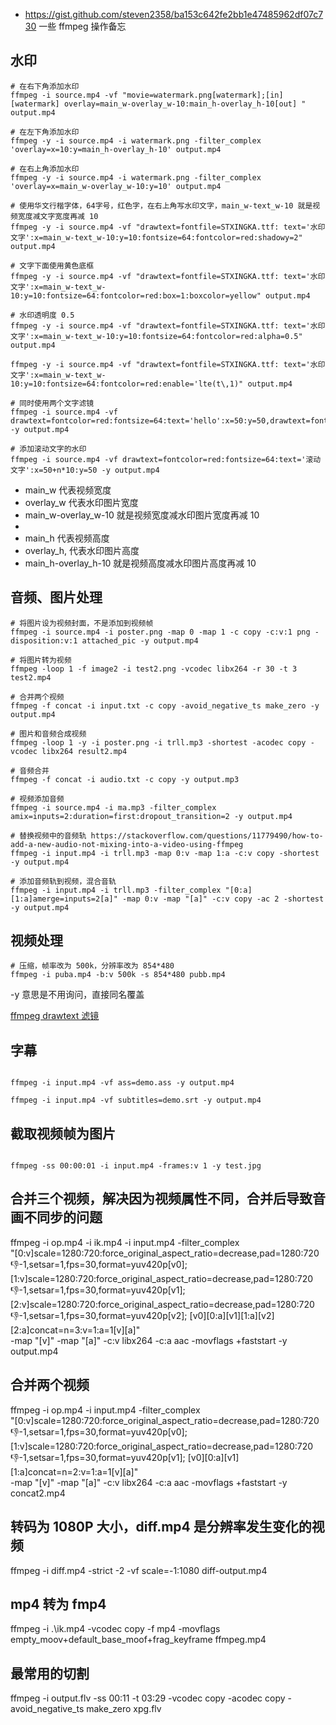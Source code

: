 - https://gist.github.com/steven2358/ba153c642fe2bb1e47485962df07c730 一些 ffmpeg 操作备忘
## 水印


``` shell
# 在右下角添加水印
ffmpeg -i source.mp4 -vf "movie=watermark.png[watermark];[in][watermark] overlay=main_w-overlay_w-10:main_h-overlay_h-10[out] " output.mp4

# 在左下角添加水印
ffmpeg -y -i source.mp4 -i watermark.png -filter_complex 'overlay=x=10:y=main_h-overlay_h-10' output.mp4

# 在右上角添加水印
ffmpeg -y -i source.mp4 -i watermark.png -filter_complex 'overlay=x=main_w-overlay_w-10:y=10' output.mp4

# 使用华文行楷字体，64字号，红色字，在右上角写水印文字，main_w-text_w-10 就是视频宽度减文字宽度再减 10
ffmpeg -y -i source.mp4 -vf "drawtext=fontfile=STXINGKA.ttf: text='水印文字':x=main_w-text_w-10:y=10:fontsize=64:fontcolor=red:shadowy=2" output.mp4

# 文字下面使用黄色底框
ffmpeg -y -i source.mp4 -vf "drawtext=fontfile=STXINGKA.ttf: text='水印文字':x=main_w-text_w-10:y=10:fontsize=64:fontcolor=red:box=1:boxcolor=yellow" output.mp4

# 水印透明度 0.5
ffmpeg -y -i source.mp4 -vf "drawtext=fontfile=STXINGKA.ttf: text='水印文字':x=main_w-text_w-10:y=10:fontsize=64:fontcolor=red:alpha=0.5" output.mp4

ffmpeg -y -i source.mp4 -vf "drawtext=fontfile=STXINGKA.ttf: text='水印文字':x=main_w-text_w-10:y=10:fontsize=64:fontcolor=red:enable='lte(t\,1)" output.mp4

# 同时使用两个文字滤镜
ffmpeg -i source.mp4 -vf drawtext=fontcolor=red:fontsize=64:text='hello':x=50:y=50,drawtext=fontcolor=red:fontsize=64:text='world':x=150:y=150 -y output.mp4

# 添加滚动文字的水印
ffmpeg -i source.mp4 -vf drawtext=fontcolor=red:fontsize=64:text='滚动文字':x=50+n*10:y=50 -y output.mp4
``` 

- main_w 代表视频宽度
- overlay_w 代表水印图片宽度
- main_w-overlay_w-10 就是视频宽度减水印图片宽度再减 10
- 
- main_h 代表视频高度
- overlay_h, 代表水印图片高度
- main_h-overlay_h-10 就是视频高度减水印图片高度再减 10


## 音频、图片处理

``` shell
# 将图片设为视频封面，不是添加到视频帧
ffmpeg -i source.mp4 -i poster.png -map 0 -map 1 -c copy -c:v:1 png -disposition:v:1 attached_pic -y output.mp4

# 将图片转为视频
ffmpeg -loop 1 -f image2 -i test2.png -vcodec libx264 -r 30 -t 3 test2.mp4

# 合并两个视频
ffmpeg -f concat -i input.txt -c copy -avoid_negative_ts make_zero -y output.mp4

# 图片和音频合成视频
ffmpeg -loop 1 -y -i poster.png -i trll.mp3 -shortest -acodec copy -vcodec libx264 result2.mp4

# 音频合并
ffmpeg -f concat -i audio.txt -c copy -y output.mp3

# 视频添加音频
ffmpeg -i source.mp4 -i ma.mp3 -filter_complex amix=inputs=2:duration=first:dropout_transition=2 -y output.mp4

# 替换视频中的音频轨 https://stackoverflow.com/questions/11779490/how-to-add-a-new-audio-not-mixing-into-a-video-using-ffmpeg
ffmpeg -i input.mp4 -i trll.mp3 -map 0:v -map 1:a -c:v copy -shortest -y output.mp4

# 添加音频轨到视频，混合音轨
ffmpeg -i input.mp4 -i trll.mp3 -filter_complex "[0:a][1:a]amerge=inputs=2[a]" -map 0:v -map "[a]" -c:v copy -ac 2 -shortest -y output.mp4

```

## 视频处理
``` shell
# 压缩，帧率改为 500k，分辨率改为 854*480
ffmpeg -i puba.mp4 -b:v 500k -s 854*480 pubb.mp4
```
-y 意思是不用询问，直接同名覆盖

[ffmpeg drawtext 滤镜](https://ffmpeg.org/ffmpeg-filters.html#drawtext-1)


## 字幕

``` shell

ffmpeg -i input.mp4 -vf ass=demo.ass -y output.mp4

ffmpeg -i input.mp4 -vf subtitles=demo.srt -y output.mp4

``` 

## 截取视频帧为图片
``` shell

ffmpeg -ss 00:00:01 -i input.mp4 -frames:v 1 -y test.jpg

``` 

## 合并三个视频，解决因为视频属性不同，合并后导致音画不同步的问题
ffmpeg -i op.mp4 -i ik.mp4 -i input.mp4 -filter_complex \
"[0:v]scale=1280:720:force_original_aspect_ratio=decrease,pad=1280:720:-1:-1,setsar=1,fps=30,format=yuv420p[v0];
 [1:v]scale=1280:720:force_original_aspect_ratio=decrease,pad=1280:720:-1:-1,setsar=1,fps=30,format=yuv420p[v1];
 [2:v]scale=1280:720:force_original_aspect_ratio=decrease,pad=1280:720:-1:-1,setsar=1,fps=30,format=yuv420p[v2];
 [v0][0:a][v1][1:a][v2][2:a]concat=n=3:v=1:a=1[v][a]" \
-map "[v]" -map "[a]" -c:v libx264 -c:a aac -movflags +faststart -y output.mp4


## 合并两个视频
ffmpeg -i op.mp4 -i input.mp4 -filter_complex \
"[0:v]scale=1280:720:force_original_aspect_ratio=decrease,pad=1280:720:-1:-1,setsar=1,fps=30,format=yuv420p[v0];
 [1:v]scale=1280:720:force_original_aspect_ratio=decrease,pad=1280:720:-1:-1,setsar=1,fps=30,format=yuv420p[v1];
 [v0][0:a][v1][1:a]concat=n=2:v=1:a=1[v][a]" \
-map "[v]" -map "[a]" -c:v libx264 -c:a aac -movflags +faststart -y concat2.mp4

## 转码为 1080P 大小，diff.mp4 是分辨率发生变化的视频
ffmpeg -i diff.mp4 -strict -2 -vf scale=-1:1080 diff-output.mp4

## mp4 转为 fmp4
ffmpeg -i .\ik.mp4 -vcodec copy -f mp4 -movflags empty_moov+default_base_moof+frag_keyframe ffmpeg.mp4


## 最常用的切割
ffmpeg -i output.flv -ss 00:11 -t 03:29 -vcodec copy -acodec copy -avoid_negative_ts make_zero xpg.flv